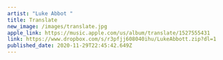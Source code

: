 ```yaml
---
artist: "Luke Abbot "
title: Translate
new_image: /images/translate.jpg
apple_link: https://music.apple.com/us/album/translate/1527555431
link: https://www.dropbox.com/s/r3pfjj608040ihu/LukeAbbott.zip?dl=1
published_date: 2020-11-29T22:45:42.649Z
---
```

